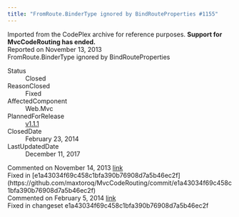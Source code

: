 ```yaml
---
title: "FromRoute.BinderType ignored by BindRouteProperties #1155"
---
```

<div class="note">
   Imported from the CodePlex archive for reference purposes. <b>Support for MvcCodeRouting has ended.</b></div>
<div class="issue-report">
   <div class="issue-header">Reported on 
      <time datetime="2013-11-13T19:38:58.857-08:00" title="2013-11-13T19:38:58.857-08:00">November 13, 2013</time>
   </div>
   <div class="issue-message" markdown="1">FromRoute.BinderType ignored by BindRouteProperties
      
   </div>
   <div class="issue-footer">
      <dl>
         <dt>Status</dt>
         <dd>Closed</dd>
         <dt>ReasonClosed</dt>
         <dd>Fixed</dd>
         <dt>AffectedComponent</dt>
         <dd>Web.Mvc</dd>
         <dt>PlannedForRelease</dt>
         <dd><a href="https://github.com/maxtoroq/MvcCodeRouting/releases/tag/v1.1.1">v1.1.1</a></dd>
         <dt>ClosedDate</dt>
         <dd>
            <time datetime="2014-02-23T18:58:29.15-08:00" title="2014-02-23T18:58:29.15-08:00">February 23, 2014</time>
         </dd>
         <dt>LastUpdatedDate</dt>
         <dd>
            <time datetime="2017-12-11T02:15:56.247-08:00" title="2017-12-11T02:15:56.247-08:00">December 11, 2017</time>
         </dd>
      </dl>
   </div>
</div>
<div id="post123098" class="issue-comment">
   <div class="issue-header">Commented on 
      <time datetime="2013-11-14T19:46:15.773-08:00" title="2013-11-14T19:46:15.773-08:00">November 14, 2013</time> <a href="#post123098" class="post-link">link</a></div>
   <div class="issue-message" markdown="1">Fixed in [e1a43034f69c458c1bfa390b76908d7a5b46ec2f](https://github.com/maxtoroq/MvcCodeRouting/commit/e1a43034f69c458c1bfa390b76908d7a5b46ec2f)
      
   </div>
</div>
<div id="post132723" class="issue-comment">
   <div class="issue-header">Commented on 
      <time datetime="2014-02-05T11:42:29.387-08:00" title="2014-02-05T11:42:29.387-08:00">February 5, 2014</time> <a href="#post132723" class="post-link">link</a></div>
   <div class="issue-message" markdown="1">Fixed in changeset e1a43034f69c458c1bfa390b76908d7a5b46ec2f
      
   </div>
</div>